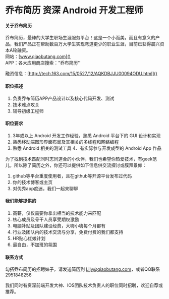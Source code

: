 乔布简历 资深 Android 开发工程师
==========  
#### 关于乔布简历

乔布简历，最棒的大学生职场生涯服务平台！这是一个小而美，而且有意义的产品，我们产品正在帮助数百万大学生实现弯道更少的职业生涯，目前已获得晨兴资本A轮融资。  
网站：[www.qiaobutang.com]()  
APP：各大应用商店搜索："乔布简历"

融资信息：[http://tech.163.com/15/0527/12/AQKDBJJU00094ODU.html]()

#### 职位描述

1. 负责乔布简历APP产品设计以及核心代码开发、测试
2. 技术难点攻关
3. 辅导初级工程师

#### 职位要求 

1. 3年或以上 Android 开发工作经验，熟悉 Android 平台下的 GUI 设计和实现
2. 熟悉移动端图形界面布局及其相关的多线程和网络编程
3. 熟悉 Android 相关的测试工具
4、有实际参与开发成型的 Android App 作品

为了找到技术匹配同时志同道合的小伙伴，我们也希望你热爱技术，有geek范儿，所以除了简历之外，你还可以提供如下信息供交流探讨或膜拜景仰：

1. github等平台重度使用者，且在github等开源平台发布过代码
2. 你的技术博客或主页
3. 对优秀app痴迷，我们一起来聊聊

#### 我们能够提供的

1. 高薪，仅仅需要你拿出相当的技术能力来匹配
2. 核心成员及骨干人员享受期权激励
3. 电脑补贴及团队建设经费，大嗨小嗨每个月都有
4. 行业及团队内的技术交流与分享，免费付费的我们都支持
5. HR贴心红娘计划
6. 最自由，不加班的氛围

#### 联系方式

勾搭乔布简历的招聘妹子，请发送简历到 [Lily@qiaobutang.com](mailto:Lily@qiaobutang.com)，或者QQ联系2951848256

我们同时有资深前端开发大神、IOS团队技术负责人的职位同时招聘，欢迎自荐或推荐。
